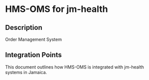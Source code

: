 # HMS-OMS for jm-health

## Description

Order Management System

## Integration Points

This document outlines how HMS-OMS is integrated with jm-health systems in Jamaica.
